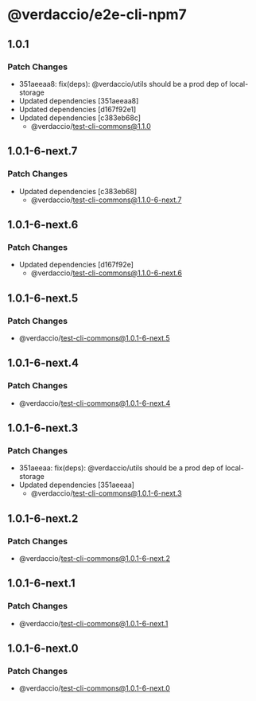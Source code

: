 # @verdaccio/e2e-cli-npm7

## 1.0.1

### Patch Changes

- 351aeeaa8: fix(deps): @verdaccio/utils should be a prod dep of local-storage
- Updated dependencies [351aeeaa8]
- Updated dependencies [d167f92e1]
- Updated dependencies [c383eb68c]
  - @verdaccio/test-cli-commons@1.1.0

## 1.0.1-6-next.7

### Patch Changes

- Updated dependencies [c383eb68]
  - @verdaccio/test-cli-commons@1.1.0-6-next.7

## 1.0.1-6-next.6

### Patch Changes

- Updated dependencies [d167f92e]
  - @verdaccio/test-cli-commons@1.1.0-6-next.6

## 1.0.1-6-next.5

### Patch Changes

- @verdaccio/test-cli-commons@1.0.1-6-next.5

## 1.0.1-6-next.4

### Patch Changes

- @verdaccio/test-cli-commons@1.0.1-6-next.4

## 1.0.1-6-next.3

### Patch Changes

- 351aeeaa: fix(deps): @verdaccio/utils should be a prod dep of local-storage
- Updated dependencies [351aeeaa]
  - @verdaccio/test-cli-commons@1.0.1-6-next.3

## 1.0.1-6-next.2

### Patch Changes

- @verdaccio/test-cli-commons@1.0.1-6-next.2

## 1.0.1-6-next.1

### Patch Changes

- @verdaccio/test-cli-commons@1.0.1-6-next.1

## 1.0.1-6-next.0

### Patch Changes

- @verdaccio/test-cli-commons@1.0.1-6-next.0
